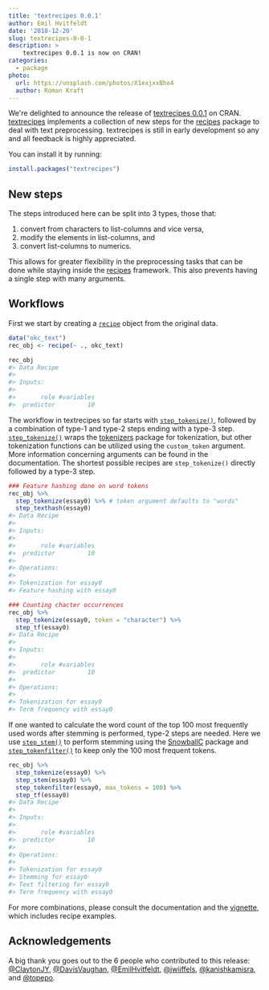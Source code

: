 ```yaml
---
title: 'textrecipes 0.0.1'
author: Emil Hvitfeldt
date: '2018-12-20'
slug: textrecipes-0-0-1
description: >
    textrecipes 0.0.1 is now on CRAN!
categories:
  - package
photo:
  url: https://unsplash.com/photos/X1exjxxBho4
  author: Roman Kraft
---
```




We're delighted to announce the release of [textrecipes 0.0.1](https://github.com/tidymodels/textrecipes) on CRAN. [textrecipes](https://tidymodels.github.io/textrecipes/) implements a collection of new steps for the [recipes](https://github.com/tidymodels/recipes) package to deal with text preprocessing. textrecipes is still in early development so any and all feedback is highly appreciated.

You can install it by running:


```r
install.packages("textrecipes")
```

## New steps

The steps introduced here can be split into 3 types, those that:

1. convert from characters to list-columns and vice versa,
1. modify the elements in list-columns, and
1. convert list-columns to numerics.

This allows for greater flexibility in the preprocessing tasks that can be done while staying inside the [recipes](https://github.com/tidymodels/recipes) framework. This also prevents having a single step with many arguments.

## Workflows

First we start by creating a [`recipe`](https://tidymodels.github.io/recipes/reference/recipe.html) object from the original data.


```r
data("okc_text")
rec_obj <- recipe(~ ., okc_text)

rec_obj
#> Data Recipe
#> 
#> Inputs:
#> 
#>       role #variables
#>  predictor         10
```

The workflow in textrecipes so far starts with [`step_tokenize()`](https://tidymodels.github.io/textrecipes/reference/step_tokenize.html), followed by a combination of type-1 and type-2 steps ending with a type-3 step. [`step_tokenize()`](https://tidymodels.github.io/textrecipes/reference/step_tokenize.html) wraps the [tokenizers](https://github.com/ropensci/tokenizers) package for tokenization, but other tokenization functions can be utilized using the `custom_token` argument. More information concerning arguments can be found in the documentation. The shortest possible recipes are `step_tokenize()` directly followed by a type-3 step.


```r
### Feature hashing done on word tokens
rec_obj %>%
  step_tokenize(essay0) %>% # token argument defaults to "words"
  step_texthash(essay0)
#> Data Recipe
#> 
#> Inputs:
#> 
#>       role #variables
#>  predictor         10
#> 
#> Operations:
#> 
#> Tokenization for essay0
#> Feature hashing with essay0

### Counting chacter occurrences
rec_obj %>%
  step_tokenize(essay0, token = "character") %>%
  step_tf(essay0)
#> Data Recipe
#> 
#> Inputs:
#> 
#>       role #variables
#>  predictor         10
#> 
#> Operations:
#> 
#> Tokenization for essay0
#> Term frequency with essay0
```

If one wanted to calculate the word count of the top 100 most frequently used words after stemming is performed, type-2 steps are needed. Here we use [`step_stem()`](https://tidymodels.github.io/textrecipes/reference/step_stem.html) to perform stemming using the [SnowballC](https://CRAN.R-project.org/package=SnowballC) package and [`step_tokenfilter()`](https://tidymodels.github.io/textrecipes/reference/step_tokenfilter.html) to keep only the 100 most frequent tokens.


```r
rec_obj %>%
  step_tokenize(essay0) %>%
  step_stem(essay0) %>%
  step_tokenfilter(essay0, max_tokens = 100) %>%
  step_tf(essay0)
#> Data Recipe
#> 
#> Inputs:
#> 
#>       role #variables
#>  predictor         10
#> 
#> Operations:
#> 
#> Tokenization for essay0
#> Stemming for essay0
#> Text filtering for essay0
#> Term frequency with essay0
```

For more combinations, please consult the documentation and the [vignette](https://tidymodels.github.io/textrecipes/articles/cookbook---using-more-complex-recipes-involving-text.html), which includes recipe examples.

## Acknowledgements

 A big thank you goes out to the 6 people who contributed to this release:
[&#x0040;ClaytonJY](https://github.com/ClaytonJY), [&#x0040;DavisVaughan](https://github.com/DavisVaughan), [&#x0040;EmilHvitfeldt](https://github.com/EmilHvitfeldt), [&#x0040;jwijffels](https://github.com/jwijffels), [&#x0040;kanishkamisra](https://github.com/kanishkamisra), and [&#x0040;topepo](https://github.com/topepo).
